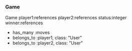 ### Game
Game player1:references player2:references status:integer winner:references
- has_many :moves
- belongs_to :player1, class: "User"
- belongs_to :player2, class: "User"